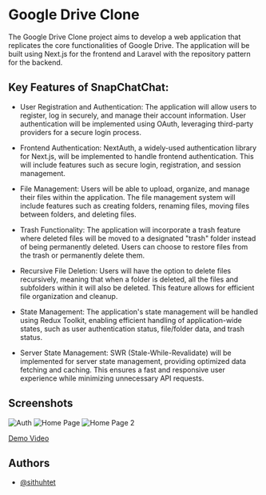 # Google Drive Clone

The Google Drive Clone project aims to develop a web application that replicates the core functionalities of Google Drive. The application will be built using Next.js for the frontend and Laravel with the repository pattern for the backend.


## Key Features of SnapChatChat:

- User Registration and Authentication: The application will allow users to register, log in securely, and manage their account information. User authentication will be implemented using OAuth, leveraging third-party providers for a secure login process.

- Frontend Authentication: NextAuth, a widely-used authentication library for Next.js, will be implemented to handle frontend authentication. This will include features such as secure login, registration, and session management.

- File Management: Users will be able to upload, organize, and manage their files within the application. The file management system will include features such as creating folders, renaming files, moving files between folders, and deleting files.

- Trash Functionality: The application will incorporate a trash feature where deleted files will be moved to a designated "trash" folder instead of being permanently deleted. Users can choose to restore files from the trash or permanently delete them.

- Recursive File Deletion: Users will have the option to delete files recursively, meaning that when a folder is deleted, all the files and subfolders within it will also be deleted. This feature allows for efficient file organization and cleanup.

- State Management: The application's state management will be handled using Redux Toolkit, enabling efficient handling of application-wide states, such as user authentication status, file/folder data, and trash status.

- Server State Management: SWR (Stale-While-Revalidate) will be implemented for server state management, providing optimized data fetching and caching. This ensures a fast and responsive user experience while minimizing unnecessary API requests.


## Screenshots

![Auth](https://res.cloudinary.com/kosi1999/image/upload/v1679834770/drive-clone/Screenshot_100_i6pmjd.png)
![Home Page](https://res.cloudinary.com/kosi1999/image/upload/v1679834776/drive-clone/Screenshot_101_rxy9x8.png)
![Home Page 2](https://res.cloudinary.com/kosi1999/image/upload/v1679834786/drive-clone/Screenshot_102_zt3ibg.png)

[Demo Video](https://drive.google.com/file/d/1vTq3QbkyvWycUHV9J-gcoMwfnAl3LSDp/view?usp=sharing)

## Authors

- [@sithuhtet](https://www.github.com/kosi2109)
